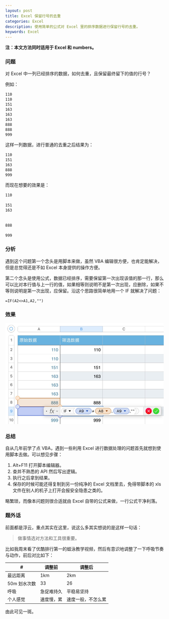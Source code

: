 ```yaml
---
layout: post
title: Excel 保留行号的去重
categories: Excel
description: 使用简单的公式对 Excel 里的排序数据进行保留行号的去重。
keywords: Excel
---
```


**注：本文方法同时适用于 Excel 和 numbers。**

### 问题

对 Excel 中一列已经排序的数据，如何去重，且保留最终留下的值的行号？

例如：

```
110
110
151
163
163
163
888
888
999
```

这样一列数据，进行普通的去重之后结果为：

```
110
151
163
888
999
```

而现在想要的效果是：

```
110

151
163


888

999
```

### 分析

遇到这个问题第一个念头是用脚本来做，虽然 VBA 编辑很方便，也肯定能解决，但是总觉得还是不如 Excel 本身提供的操作方便。

第二个念头是使用公式，数据已经排序，需要保留第一次出现该值的那一行，那么可以比对本行值与上一行的值，如果相等则说明不是第一次出现，应删除，如果不等则说明是第一次出现，应保留。沿这个思路很简单地用一个 IF 就解决了问题：

```
=IF(A2<>A1,A2,"")
```

### 效果

![](/images/posts/excel/remove-duplicate.png)

### 总结

自从几年前学了点 VBA，遇到一些利用 Excel 进行数据处理的问题首先就想到使用脚本去做。可以想见步骤：

1. Alt+F11 打开脚本编辑器。
2. 查并不熟悉的 API 然后写出逻辑。
3. 执行之后拿到结果。
4. 保存的时候可能还得复制到另一份纯净的 Excel 文档里去，免得带脚本的 xls 文件在别人的机子上打开会报安全隐患之类的。

略繁琐，而像本问题则很合适就由 Excel 自带的公式来做，一行公式干净利落。

### 题外话

前面都是浮云，重点其实在这里，说这么多其实想说的是这样一句话：

> 做事情选对方法和工具很重要。

比如我周末看了优酷排行第一的蛙泳教学视频，然后有意识地调整了一下呼吸节奏与动作，前后对比如下：

| #            | 调整前     | 调整后             |
|--------------|------------|--------------------|
| 最远距离     | 1km        | 2km                |
| 50m 划水次数 | 33         | 26                 |
| 呼吸         | 急促难持久 | 平稳易坚持         |
| 个人感觉     | 速度慢，累 | 速度一般，不怎么累 |

由此可见一斑。
